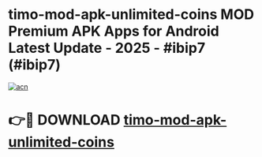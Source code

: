 # timo-mod-apk-unlimited-coins MOD Premium APK Apps for Android Latest Update - 2025 - #ibip7 (#ibip7)

[![acn](https://github.com/user-attachments/assets/0f9c940e-d8b0-45ae-aac7-cd30a18b3e1c)](https://apps.libra.edu.pl?title=timo-mod-apk-unlimited-coins&ref=18F)

# 👉🔴 DOWNLOAD [timo-mod-apk-unlimited-coins](https://apps.libra.edu.pl?title=timo-mod-apk-unlimited-coins&ref=18F)